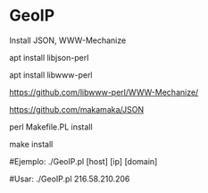 # GeoIP
Install JSON, WWW-Mechanize

apt install libjson-perl

apt install libwww-perl



https://github.com/libwww-perl/WWW-Mechanize/

https://github.com/makamaka/JSON


perl Makefile.PL install

make install


#Ejemplo: ./GeoIP.pl [host] [ip] [domain]

#Usar:  ./GeoIP.pl  216.58.210.206
